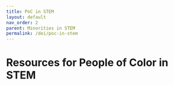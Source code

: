 ```yaml
---
title: PoC in STEM
layout: default
nav_order: 2
parent: Minorities in STEM
permalink: /dei/poc-in-stem
---
```


# Resources for People of Color in STEM